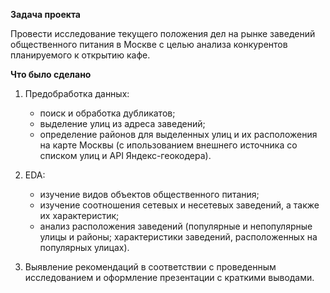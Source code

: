 
**Задача проекта**

Провести исследование текущего положения дел на рынке заведений общественного питания в Москве c целью анализа конкурентов планируемого к открытию кафе.

**Что было сделано**
1. Предобработка данных:
	* поиск и обработка дубликатов;
	* выделение улиц из адреса заведений;
	* определение районов для выделенных улиц и их расположения на карте Москвы (с ипользованием внешнего источника со списком улиц и API Яндекс-геокодера).
	
2. EDA:
	* изучение видов объектов общественного питания;
	* изучение соотношения сетевых и несетевых заведений, а также их характеристик;
	* анализ расположения заведений (популярные и непопулярные улицы и районы; характеристики заведений, расположенных на популярных улицах).
	
3. Выявление рекомендаций в соответствии с проведенным исследованием и оформление презентации с краткими выводами.
